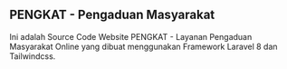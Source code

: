## PENGKAT - Pengaduan Masyarakat

Ini adalah Source Code Website PENGKAT - Layanan Pengaduan Masyarakat Online yang dibuat menggunakan Framework Laravel 8 dan Tailwindcss.
